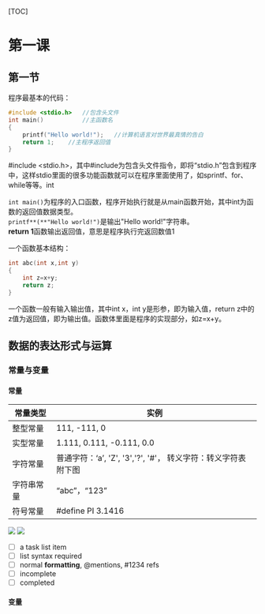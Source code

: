 [TOC]



# 第一课

## 第一节
程序最基本的代码：
```c
#include <stdio.h>   //包含头文件
int main()           //主函数名
{
    printf("Hello world!");   //计算机语言对世界最真情的告白
    return 1;    //主程序返回值
}
```
 #include <stdio.h>，其中#include为包含头文件指令，即将“stdio.h”包含到程序中，这样stdio里面的很多功能函数就可以在程序里面使用了，如sprintf、for、while等等。int

`int main()`为程序的入口函数，程序开始执行就是从main函数开始，其中int为函数的返回值数据类型。  
`printf**(**"Hello world!")`是输出"Hello world!"字符串。  
**return 1**函数输出返回值，意思是程序执行完返回数值1


一个函数基本结构：
```c
int abc(int x,int y)
{
    int z=x+y;
    return z;
}
```
一个函数一般有输入输出值，其中int x，int y是形参，即为输入值，return z中的z值为返回值，即为输出值。函数体里面是程序的实现部分，如z=x+y。 

## 数据的表达形式与运算
### 常量与变量
#### 常量  

| 常量类型  | 实例                                       |
| ----- | ---------------------------------------- |
| 整型常量  | 111, -111, 0                             |
| 实型常量  | 1.111, 0.111, -0.111, 0.0                |
| 字符常量  | 普通字符：‘a’, 'Z', '3','?', '#'，  转义字符：转义字符表附下图 |
| 字符串常量 | “abc”，“123”                              |
| 符号常量  | #define PI 3.1416                        |


<img src="C:\Users\Administrator\Desktop\有道云笔记图片\QQ截图20170924232413.png" style="zoom:90%" />

<img src="http://note.youdao.com/yws/public/resource/68d0f8e81c6f8b70305ca93226cb61f4/xmlnote/6BE5703E26D84724BB65B00D5BB454EA/6472" style="zoom:90%" />

- [ ] a task list item
- [ ] list syntax required
- [ ] normal **formatting**, @mentions, #1234 refs
- [ ] incomplete
- [ ] completed

#### 变量

